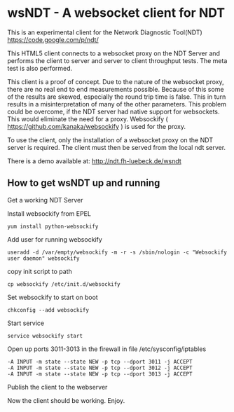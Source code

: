 wsNDT - A websocket client for NDT
============================

This is an experimental client for the Network Diagnostic Tool(NDT) https://code.google.com/p/ndt/

This HTML5 client connects to a websocket proxy on the NDT Server and performs
the client to server and server to client throughput tests. The meta test is
also performed.

This client is a proof of concept. Due to the nature of the websocket proxy, 
there are no real end to end measurements possible. Because of this some of 
the results are skewed, especially the round trip time is false. This in turn
results in a misinterpretation of many of the other parameters. This problem 
could be overcome, if the NDT server had native support for websockets. This
would eliminate the need for a proxy. Websockify ( https://github.com/kanaka/websockify )
is used for the proxy.


To use the client, only the installation of a websocket proxy on the NDT server
is required. The client must then be served from the local ndt server.

There is a demo available at: http://ndt.fh-luebeck.de/wsndt

How to get wsNDT up and running
----------------------------

Get a working NDT Server

Install websockify from EPEL 
	
	yum install python-websockify

Add user for running websockify 
	
	useradd -d /var/empty/websockify -m -r -s /sbin/nologin -c "Websockify user daemon" websockify 

copy init script to path 
	
	cp websockify /etc/init.d/websockify

Set websockify to start on boot

	chkconfig --add websockify

Start service

	service websockify start
	
Open up ports 3011-3013 in the firewall in file /etc/sysconfig/iptables
	
	-A INPUT -m state --state NEW -p tcp --dport 3011 -j ACCEPT
	-A INPUT -m state --state NEW -p tcp --dport 3012 -j ACCEPT
	-A INPUT -m state --state NEW -p tcp --dport 3013 -j ACCEPT

Publish the client to the webserver

Now the client should be working. Enjoy.


